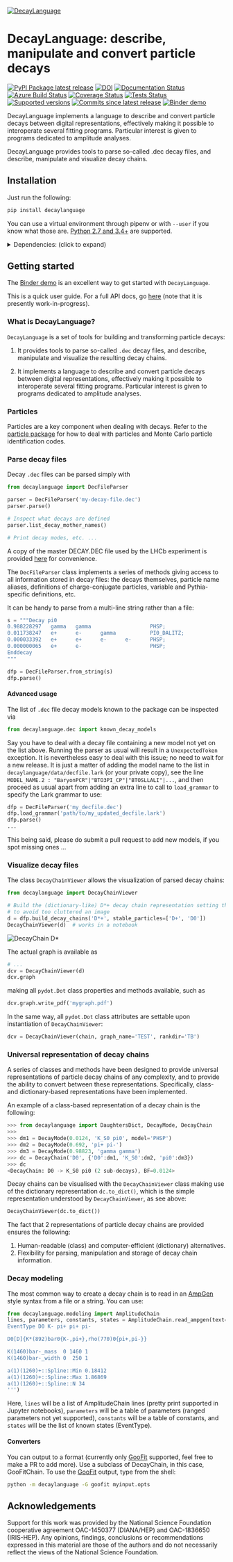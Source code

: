 [![DecayLanguage](https://raw.githubusercontent.com/scikit-hep/decaylanguage/master/images/DecayLanguage.png)](https://decaylanguage.readthedocs.io/en/latest/)

# DecayLanguage: describe, manipulate and convert particle decays

[![PyPI Package latest release](https://img.shields.io/pypi/v/decaylanguage.svg)](https://pypi.python.org/pypi/decaylanguage)
[![DOI](https://zenodo.org/badge/DOI/10.5281/zenodo.3257423.svg)](https://doi.org/10.5281/zenodo.3257423)
[![Documentation Status](https://readthedocs.org/projects/decaylanguage/badge/?style=flat)](https://readthedocs.org/projects/decaylanguage)
[![Azure Build Status](https://dev.azure.com/scikit-hep/decaylanguage/_apis/build/status/scikit-hep.decaylanguage?branchName=master)](https://dev.azure.com/scikit-hep/decaylanguage/_build/latest?definitionId=3?branchName=master)
[![Coverage Status](https://img.shields.io/azure-devops/coverage/scikit-hep/decaylanguage/3.svg)](https://dev.azure.com/scikit-hep/decaylanguage/_build/latest?definitionId=3?branchName=master)
[![Tests Status](https://img.shields.io/azure-devops/tests/scikit-hep/decaylanguage/3.svg)](https://dev.azure.com/scikit-hep/decaylanguage/_build/latest?definitionId=3?branchName=master)
[![Supported versions](https://img.shields.io/pypi/pyversions/decaylanguage.svg)](https://pypi.python.org/pypi/decaylanguage)
[![Commits since latest release](https://img.shields.io/github/commits-since/scikit-hep/decaylanguage/v0.3.0.svg)](https://github.com/scikit-hep/decaylanguage/compare/v0.3.0...master)
[![Binder demo](https://mybinder.org/badge_logo.svg)](https://mybinder.org/v2/gh/scikit-hep/decaylanguage/master?urlpath=lab/tree/notebooks/DecayLanguageDemo.ipynb)


<!-- break -->

DecayLanguage implements a language to describe and convert particle decays
between digital representations, effectively making it possible to interoperate
several fitting programs. Particular interest is given to programs dedicated
to amplitude analyses.

DecayLanguage provides tools to parse so-called .dec decay files,
and describe, manipulate and visualize decay chains.


## Installation

Just run the following:

```bash
pip install decaylanguage
```

You can use a virtual environment through pipenv or with `--user` if you know
what those are. [Python 2.7 and 3.4+](http://docs.python-guide.org/en/latest/starting/installation) are supported.

<details><summary>Dependencies: (click to expand)</summary><p>

Required and compatibility dependencies will be automatically installed by pip.

### Required dependencies:

-   [particle](https://github.com/scikit-hep/particle): PDG particle data and identification codes
-   [Numpy](https://scipy.org/install.html): The numerical library for Python
-   [pandas](https://pandas.pydata.org/): Tabular data in Python
-   [attrs](https://github.com/python-attrs/attrs): DataClasses for Python
-   [plumbum](https://github.com/tomerfiliba/plumbum): Command line tools
-   [lark-parser](https://github.com/lark-parser/lark): A modern parsing library for Python

### Python compatibility:
-   [six](https://github.com/benjaminp/six): Compatibility library
-   [pathlib2](https://github.com/mcmtroffaes/pathlib2) backport if using Python 2.7
-   [enum34](https://bitbucket.org/stoneleaf/enum34) backport if using Python /< 3.5
-   [importlib_resources](http://importlib-resources.readthedocs.io/en/latest/) backport if using Python /< 3.7


### Recommended dependencies:
-   [graphviz](https://gitlab.com/graphviz/graphviz/) to render (DOT
    language) graph descriptions of decay chains.
-   [pydot](https://github.com/pydot/pydot), a Python interface to
    Graphviz's Dot language, used to visualize particle decay chains.
</p></details>


## Getting started

The [Binder demo](https://mybinder.org/v2/gh/scikit-hep/decaylanguage/master?urlpath=lab/tree/notebooks/DecayLanguageDemo.ipynb)
is an excellent way to get started with `DecayLanguage`.

This is a quick user guide. For a full API docs, go [here](https://decaylanguage.readthedocs.io/en/latest/)
(note that it is presently work-in-progress).

### What is DecayLanguage?

`DecayLanguage` is a set of tools for building and transforming particle
decays:

1. It provides tools to parse so-called `.dec` decay files,
and describe, manipulate and visualize the resulting decay chains.

2. It implements a language to describe and convert particle decays
between digital representations, effectively making it possible to interoperate
several fitting programs. Particular interest is given to programs dedicated
to amplitude analyses.

### Particles

Particles are a key component when dealing with decays.
Refer to the [particle package](https://github.com/scikit-hep/particle)
for how to deal with particles and Monte Carlo particle identification codes.

### Parse decay files

Decay `.dec` files can be parsed simply with

```python
from decaylanguage import DecFileParser

parser = DecFileParser('my-decay-file.dec')
parser.parse()

# Inspect what decays are defined
parser.list_decay_mother_names()

# Print decay modes, etc. ...
```

A copy of the master DECAY.DEC file used by the LHCb experiment is provided
[here](https://github.com/scikit-hep/decaylanguage/tree/master/decaylanguage/data)
for convenience.

The `DecFileParser` class implements a series of methods giving access to all
information stored in decay files: the decays themselves, particle name aliases,
definitions of charge-conjugate particles, variable and Pythia-specific
definitions, etc.

It can be handy to parse from a multi-line string rather than a file:

```python
s = """Decay pi0
0.988228297   gamma   gamma                   PHSP;
0.011738247   e+      e-      gamma           PI0_DALITZ;
0.000033392   e+      e+      e-      e-      PHSP;
0.000000065   e+      e-                      PHSP;
Enddecay
"""

dfp = DecFileParser.from_string(s)
dfp.parse()
```

#### Advanced usage

The list of `.dec` file decay models known to the package can be inspected via

```python
from decaylanguage.dec import known_decay_models
```

Say you have to deal with a decay file containing a new model not yet on the list above.
Running the parser as usual will result in a `UnexpectedToken` exception.
It is nevertheless easy to deal with this issue; no need to wait for a new release.
It is just a matter of adding the model name to the list in `decaylanguage/data/decfile.lark`
(or your private copy), see the line
`MODEL_NAME.2 : "BaryonPCR"|"BTO3PI_CP"|"BTOSLLALI"|...`,
and then proceed as usual apart from adding an extra line to call to `load_grammar`
to specify the Lark grammar to use:

```python
dfp = DecFileParser('my_decfile.dec')
dfp.load_grammar('path/to/my_updated_decfile.lark')
dfp.parse()
...
```

This being said, please do submit a pull request to add new models,
if you spot missing ones ...

### Visualize decay files

The class `DecayChainViewer` allows the visualization of parsed decay chains:

```python
from decaylanguage import DecayChainViewer

# Build the (dictionary-like) D*+ decay chain representation setting the D+ and D0 mesons to stable,
# to avoid too cluttered an image
d = dfp.build_decay_chains('D*+', stable_particles=['D+', 'D0'])
DecayChainViewer(d)  # works in a notebook
```

![DecayChain D*](https://raw.githubusercontent.com/scikit-hep/decaylanguage/master/images/DecayChain_Dst_stable-D0-and-D+.png)

The actual graph is available as

```python
# ...
dcv = DecayChainViewer(d)
dcv.graph
```

making all `pydot.Dot` class properties and methods available, such as

```python
dcv.graph.write_pdf('mygraph.pdf')
```

In the same way, all `pydot.Dot` class attributes are settable
upon instantiation of `DecayChainViewer`:

```python
dcv = DecayChainViewer(chain, graph_name='TEST', rankdir='TB')
```

### Universal representation of decay chains

A series of classes and methods have been designed to provide universal representations
of particle decay chains of any complexity, and to provide the ability
to convert between these representations.
Specifically, class- and dictionary-based representations have been implemented.

An example of a class-based representation of a decay chain is the following:

```python
>>> from decaylanguage import DaughtersDict, DecayMode, DecayChain
>>>
>>> dm1 = DecayMode(0.0124, 'K_S0 pi0', model='PHSP')
>>> dm2 = DecayMode(0.692, 'pi+ pi-')
>>> dm3 = DecayMode(0.98823, 'gamma gamma')
>>> dc = DecayChain('D0', {'D0':dm1, 'K_S0':dm2, 'pi0':dm3})
>>> dc
<DecayChain: D0 -> K_S0 pi0 (2 sub-decays), BF=0.0124>
```

Decay chains can be visualised with the `DecayChainViewer` class making use
of the dictionary representation `dc.to_dict()`, which is the simple
representation understood by `DecayChainViewer`, as see above:

```python
DecayChainViewer(dc.to_dict())
```

The fact that 2 representations of particle decay chains are provided ensures
the following:

1. Human-readable (class) and computer-efficient (dictionary) alternatives.
2. Flexibility for parsing, manipulation and storage of decay chain information.

### Decay modeling

The most common way to create a decay chain is to read in an [AmpGen]
style syntax from a file or a string. You can use:

```python
from decaylanguage.modeling import AmplitudeChain
lines, parameters, constants, states = AmplitudeChain.read_ampgen(text='''
EventType D0 K- pi+ pi+ pi-

D0[D]{K*(892)bar0{K-,pi+},rho(770)0{pi+,pi-}}                            0 1 0.1 0 1 0.1

K(1460)bar-_mass  0 1460 1
K(1460)bar-_width 0  250 1

a(1)(1260)+::Spline::Min 0.18412
a(1)(1260)+::Spline::Max 1.86869
a(1)(1260)+::Spline::N 34
''')
```

Here, `lines` will be a list of AmplitudeChain lines (pretty print supported in Jupyter notebooks),
`parameters` will be a table of parameters (ranged parameters not yet supported),
`constants` will be a table of constants,
and `states` will be the list of known states (EventType).

#### Converters

You can output to a format (currently only [GooFit] supported, feel free
to make a PR to add more). Use a subclass of DecayChain, in this case,
GooFitChain. To use the [GooFit] output, type from the shell:

```bash
python -m decaylanguage -G goofit myinput.opts
```

## Acknowledgements

Support for this work was provided by the National Science Foundation
cooperative agreement OAC-1450377 (DIANA/HEP) and OAC-1836650 (IRIS-HEP).
Any opinions, findings, conclusions or recommendations expressed in this material
are those of the authors and do not necessarily reflect the views of the National Science Foundation.


[AmpGen]: https://gitlab.cern.ch/lhcb/Gauss/tree/LHCBGAUSS-1058.AmpGenDev/Gen/AmpGen
[GooFit]: https://GooFit.github.io
